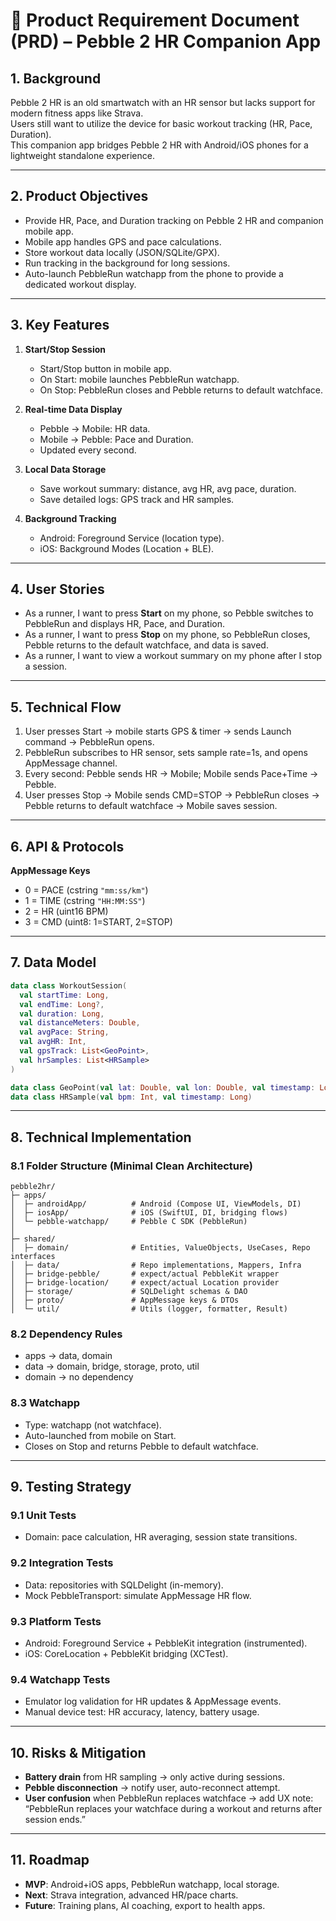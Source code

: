 # 📑 Product Requirement Document (PRD) – Pebble 2 HR Companion App

## 1. Background
Pebble 2 HR is an old smartwatch with an HR sensor but lacks support for modern fitness apps like Strava.  
Users still want to utilize the device for basic workout tracking (HR, Pace, Duration).  
This companion app bridges Pebble 2 HR with Android/iOS phones for a lightweight standalone experience.

---

## 2. Product Objectives
- Provide HR, Pace, and Duration tracking on Pebble 2 HR and companion mobile app.  
- Mobile app handles GPS and pace calculations.  
- Store workout data locally (JSON/SQLite/GPX).  
- Run tracking in the background for long sessions.  
- Auto-launch PebbleRun watchapp from the phone to provide a dedicated workout display.  

---

## 3. Key Features
1. **Start/Stop Session**
   - Start/Stop button in mobile app.
   - On Start: mobile launches PebbleRun watchapp.
   - On Stop: PebbleRun closes and Pebble returns to default watchface.

2. **Real-time Data Display**
   - Pebble → Mobile: HR data.
   - Mobile → Pebble: Pace and Duration.
   - Updated every second.

3. **Local Data Storage**
   - Save workout summary: distance, avg HR, avg pace, duration.
   - Save detailed logs: GPS track and HR samples.

4. **Background Tracking**
   - Android: Foreground Service (location type).
   - iOS: Background Modes (Location + BLE).

---

## 4. User Stories
- As a runner, I want to press **Start** on my phone, so Pebble switches to PebbleRun and displays HR, Pace, and Duration.  
- As a runner, I want to press **Stop** on my phone, so PebbleRun closes, Pebble returns to the default watchface, and data is saved.  
- As a runner, I want to view a workout summary on my phone after I stop a session.  

---

## 5. Technical Flow
1. User presses Start → mobile starts GPS & timer → sends Launch command → PebbleRun opens.  
2. PebbleRun subscribes to HR sensor, sets sample rate=1s, and opens AppMessage channel.  
3. Every second: Pebble sends HR → Mobile; Mobile sends Pace+Time → Pebble.  
4. User presses Stop → Mobile sends CMD=STOP → PebbleRun closes → Pebble returns to default watchface → Mobile saves session.  

---

## 6. API & Protocols

**AppMessage Keys**
- 0 = PACE (cstring `"mm:ss/km"`)  
- 1 = TIME (cstring `"HH:MM:SS"`)  
- 2 = HR (uint16 BPM)  
- 3 = CMD (uint8: 1=START, 2=STOP)  

---

## 7. Data Model
```kotlin
data class WorkoutSession(
  val startTime: Long,
  val endTime: Long?,
  val duration: Long,
  val distanceMeters: Double,
  val avgPace: String,
  val avgHR: Int,
  val gpsTrack: List<GeoPoint>,
  val hrSamples: List<HRSample>
)

data class GeoPoint(val lat: Double, val lon: Double, val timestamp: Long)
data class HRSample(val bpm: Int, val timestamp: Long)
```

---

## 8. Technical Implementation

### 8.1 Folder Structure (Minimal Clean Architecture)
```
pebble2hr/
├─ apps/
│  ├─ androidApp/          # Android (Compose UI, ViewModels, DI)
│  ├─ iosApp/              # iOS (SwiftUI, DI, bridging flows)
│  └─ pebble-watchapp/     # Pebble C SDK (PebbleRun)
│
├─ shared/
│  ├─ domain/              # Entities, ValueObjects, UseCases, Repo interfaces
│  ├─ data/                # Repo implementations, Mappers, Infra
│  ├─ bridge-pebble/       # expect/actual PebbleKit wrapper
│  ├─ bridge-location/     # expect/actual Location provider
│  ├─ storage/             # SQLDelight schemas & DAO
│  ├─ proto/               # AppMessage keys & DTOs
│  └─ util/                # Utils (logger, formatter, Result)
```

### 8.2 Dependency Rules
- apps → data, domain  
- data → domain, bridge, storage, proto, util  
- domain → no dependency  

### 8.3 Watchapp
- Type: watchapp (not watchface).  
- Auto-launched from mobile on Start.  
- Closes on Stop and returns Pebble to default watchface.  

---

## 9. Testing Strategy

### 9.1 Unit Tests
- Domain: pace calculation, HR averaging, session state transitions.  

### 9.2 Integration Tests
- Data: repositories with SQLDelight (in-memory).  
- Mock PebbleTransport: simulate AppMessage HR flow.  

### 9.3 Platform Tests
- Android: Foreground Service + PebbleKit integration (instrumented).  
- iOS: CoreLocation + PebbleKit bridging (XCTest).  

### 9.4 Watchapp Tests
- Emulator log validation for HR updates & AppMessage events.  
- Manual device test: HR accuracy, latency, battery usage.  

---

## 10. Risks & Mitigation
- **Battery drain** from HR sampling → only active during sessions.  
- **Pebble disconnection** → notify user, auto-reconnect attempt.  
- **User confusion** when PebbleRun replaces watchface → add UX note: “PebbleRun replaces your watchface during a workout and returns after session ends.”  

---

## 11. Roadmap
- **MVP**: Android+iOS apps, PebbleRun watchapp, local storage.  
- **Next**: Strava integration, advanced HR/pace charts.  
- **Future**: Training plans, AI coaching, export to health apps.  
